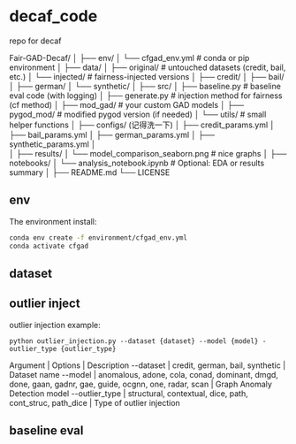 # decaf_code

repo for decaf

Fair-GAD-Decaf/
│
├── env/
│   └── cfgad_env.yml                      # conda or pip environment
│
├── data/
│   ├── original/                          # untouched datasets (credit, bail, etc.)
│   └── injected/                          # fairness-injected versions
│       ├── credit/
│       ├── bail/
│       ├── german/
│       └── synthetic/
│
├── src/ 
│   ├── baseline.py                        # baseline eval code (with logging)
│   ├── generate.py                        # injection method for fairness (cf method)
│   ├── mod_gad/                           # your custom GAD models
│   ├── pygod_mod/                         # modified pygod version (if needed)
│   └── utils/                             # small helper functions
│
├── configs/                                   (记得洗一下)
│   ├── credit_params.yml
│   ├── bail_params.yml
│   ├── german_params.yml
│   ├── synthetic_params.yml
│  
│
├── results/
│   └── model_comparison_seaborn.png       # nice graphs
│
├── notebooks/
│   └── analysis_notebook.ipynb            # Optional: EDA or results summary
│
├── README.md
└── LICENSE

## env
The environment install:
```bash
conda env create -f environment/cfgad_env.yml
conda activate cfgad
```

## dataset

## outlier inject
outlier injection example:
```
python outlier_injection.py --dataset {dataset} --model {model} -outlier_type {outlier_type}
```
Argument | Options | Description
--dataset | credit, german, bail, synthetic | Dataset name
--model | anomalous, adone, cola, conad, dominant, dmgd, done, gaan, gadnr, gae, guide, ocgnn, one, radar, scan | Graph Anomaly Detection model
--outlier_type | structural, contextual, dice, path, cont_struc, path_dice | Type of outlier injection

## baseline eval


